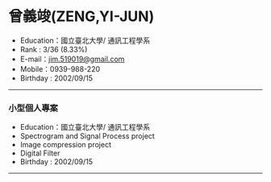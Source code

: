 # 曾義竣(ZENG,YI-JUN)
- Education：國立臺北大學/ 通訊工程學系
- Rank : 3/36 (8.33%)
- E-mail：jim.519019@gmail.com
- Mobile：0939-988-220
- Birthday : 2002/09/15
<hr>

### 小型個人專案
- Education：國立臺北大學/ 通訊工程學系
- Spectrogram and Signal Process project
- Image compression project
- Digital Filter
- Birthday : 2002/09/15
<hr>
